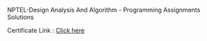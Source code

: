 NPTEL-Design Analysis And Algorithm - Programming Assignments Solutions

Certificate Link : [Click here](https://drive.google.com/file/d/1iN2LK8KVdRBUtmpOBtqDGus8lBkHuVDe/view?usp=sharing)
